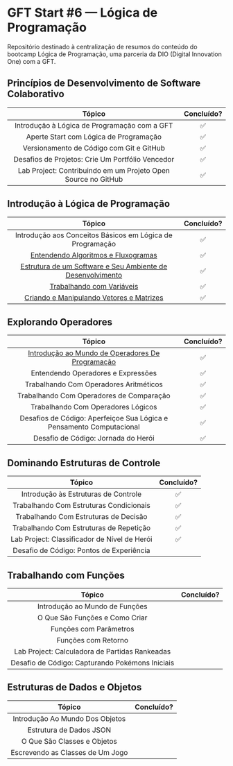 # GFT Start #6 — Lógica de Programação

Repositório destinado à centralização de resumos do conteúdo do bootcamp Lógica de Programação, uma parceria da DIO (Digital Innovation One) com a GFT.

## Princípios de Desenvolvimento de Software Colaborativo

|                            Tópico                             | Concluído? |
| :-----------------------------------------------------------: | :--------: |
|         Introdução à Lógica de Programação com a GFT          |     ✅     |
|            Aperte Start com Lógica de Programação             |     ✅     |
|           Versionamento de Código com Git e GitHub            |     ✅     |
|       Desafios de Projetos: Crie Um Portfólio Vencedor        |     ✅     |
| Lab Project: Contribuindo em um Projeto Open Source no GitHub |     ✅     |

## Introdução à Lógica de Programação

|                                                                                 Tópico                                                                                  | Concluído? |
| :---------------------------------------------------------------------------------------------------------------------------------------------------------------------: | :--------: |
|                                                        Introdução aos Conceitos Básicos em Lógica de Programação                                                        |     ✅     |
|                        [Entendendo Algoritmos e Fluxogramas](/resumos/introducao-a-logica-de-programacao/entendendo-algoritmos-e-fluxogramas.md)                        |     ✅     |
| [Estrutura de um Software e Seu Ambiente de Desenvolvimento](/resumos/introducao-a-logica-de-programacao/estrutura-de-um-software-e-seu-ambiente-de-desenvolvimento.md) |     ✅     |
|                                  [Trabalhando com Variáveis](/resumos/introducao-a-logica-de-programacao/trabalhando-com-variaveis.md)                                  |     ✅     |
|                   [Criando e Manipulando Vetores e Matrizes](/resumos/introducao-a-logica-de-programacao/criando-e-manipulando-vetores-e-matrizes.md)                   |     ✅     |

## Explorando Operadores

|                                                                 Tópico                                                                 | Concluído? |
| :------------------------------------------------------------------------------------------------------------------------------------: | :--------: |
| [Introdução ao Mundo de Operadores De Programação](/resumos/explorando-operadores/introducao-ao-mundo-de-operadores-de-programacao.md) |     ✅     |
|                                                   Entendendo Operadores e Expressões                                                   |     ✅     |
|                                                 Trabalhando Com Operadores Aritméticos                                                 |     ✅     |
|                                                Trabalhando Com Operadores de Comparação                                                |     ✅     |
|                                                   Trabalhando Com Operadores Lógicos                                                   |     ✅     |
|                                  Desafios de Código: Aperfeiçoe Sua Lógica e Pensamento Computacional                                  |     ✅     |
|                                                  Desafio de Código: Jornada do Herói                                                   |     ✅     |

## Dominando Estruturas de Controle

|                    Tópico                    | Concluído? |
| :------------------------------------------: | :--------: |
|     Introdução às Estruturas de Controle     |     ✅     |
|   Trabalhando Com Estruturas Condicionais    |     ✅     |
|    Trabalhando Com Estruturas de Decisão     |     ✅     |
|   Trabalhando Com Estruturas de Repetição    |     ✅     |
| Lab Project: Classificador de Nível de Herói |     ✅     |
|   Desafio de Código: Pontos de Experiência   |            |

## Trabalhando com Funções

|                     Tópico                      | Concluído? |
| :---------------------------------------------: | :--------: |
|         Introdução ao Mundo de Funções          |            |
|         O Que São Funções e Como Criar          |            |
|             Funções com Parâmetros              |            |
|               Funções com Retorno               |            |
| Lab Project: Calculadora de Partidas Rankeadas  |            |
| Desafio de Código: Capturando Pokémons Iniciais |            |

## Estruturas de Dados e Objetos

|              Tópico              | Concluído? |
| :------------------------------: | :--------: |
| Introdução Ao Mundo Dos Objetos  |            |
|     Estrutura de Dados JSON      |            |
|   O Que São Classes e Objetos    |            |
| Escrevendo as Classes de Um Jogo |            |
